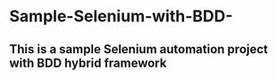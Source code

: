 # Sample-Selenium-with-BDD-

## This is a sample Selenium automation project with BDD hybrid framework
